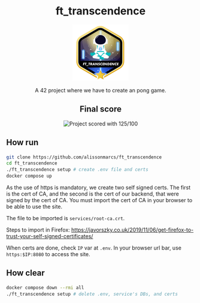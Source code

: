 <div align="center">
	<h1>ft_transcendence</h1>
	<img src="https://raw.githubusercontent.com/alissonmarcs/alissonmarcs/refs/heads/main/images/ft_transcendencem.png" alt="ft_transcendence project badge of 42"/>
	<p align="center">A 42 project where we have to create an pong game.</p>
</div>

<div align="center">
	<h2>Final score</h2>
	<img src="https://i.imgur.com/dL7Srhr.png" alt="Project scored with 125/100">
</div>

## How run

```sh
git clone https://github.com/alissonmarcs/ft_transcendence
cd ft_transcendence
./ft_transcendence setup # create .env file and certs
docker compose up
```

As the use of https is mandatory, we create two self signed certs. The first is the cert of CA, and the second is the cert of our backend, that were signed by the cert of CA. You must import the cert of CA in your browser to be able to use the site.

The file to be imported is `services/root-ca.crt`.

Steps to import in Firefox: https://javorszky.co.uk/2019/11/06/get-firefox-to-trust-your-self-signed-certificates/

When certs are done, check `IP` var  at `.env`. In your browser url bar, use `https:$IP:8080` to access the site.

## How clear

```sh
docker compose down --rmi all
./ft_transcendence setup # delete .env, service's DBs, and certs
```

